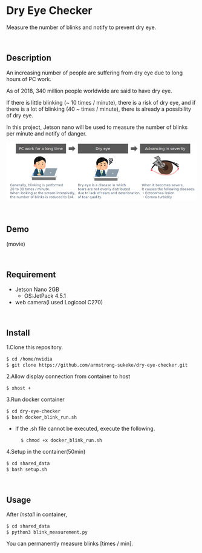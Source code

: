 # Dry Eye Checker

Measure the number of blinks and notify to prevent dry eye.



<br>


## Description
An increasing number of people are suffering from dry eye due to long hours of PC work.

As of 2018, 340 million people worldwide are said to have dry eye.

If there is little blinking (~ 10 times / minute), there is a risk of dry eye, and if there is a lot of blinking (40 ~ times / minute), there is already a possibility of dry eye.

In this project, Jetson nano will be used to measure the number of blinks per minute and notify of danger.

![](https://github.com/armstrong-sukeke/dry-eye-checker/blob/main/image/dry-eye-description.png)

<br>


## Demo
(movie)

<br>


## Requirement
- Jetson Nano 2GB
    - OS:JetPack 4.5.1
- web camera(I used Logicool C270)

<br>

## Install
1.Clone this repository.

    $ cd /home/nvidia
    $ git clone https://github.com/armstrong-sukeke/dry-eye-checker.git

2.Allow display connection from container to host

    $ xhost +

3.Run docker container

    $ cd dry-eye-checker
    $ bash docker_blink_run.sh

- If the .sh file cannot be executed, execute the following.

        $ chmod +x docker_blink_run.sh

4.Setup in the container(50min)

    $ cd shared_data
    $ bash setup.sh
    


<br>

## Usage
After *Install* in container,

    $ cd shared_data
    $ python3 blink_measurement.py

You can permanently measure blinks [times / min].

<br>
